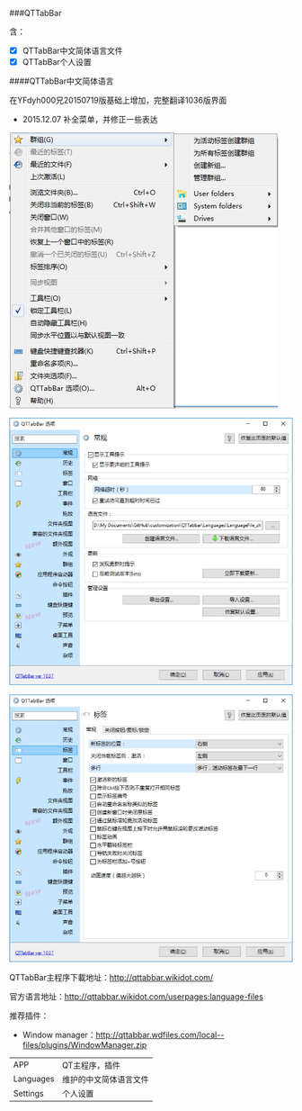 ###QTTabBar

含：

- [x] QTTabBar中文简体语言文件
- [x] QTTabBar个人设置

####QTTabBar中文简体语言

在YFdyh000兄20150719版基础上增加，完整翻译1036版界面

- 2015.12.07 补全菜单，并修正一些表达

![](img/qt-1.jpg)

![](img/qt-2.jpg)

![](img/qt-3.jpg)

QTTabBar主程序下載地址：http://qttabbar.wikidot.com/

官方语言地址：http://qttabbar.wikidot.com/userpages:language-files

推荐插件：

- Window manager：http://qttabbar.wdfiles.com/local--files/plugins/WindowManager.zip

| | |
| :--- | :--- |
| APP | QT主程序，插件 |
| Languages | 维护的中文简体语言文件 |
| Settings| 个人设置 |
